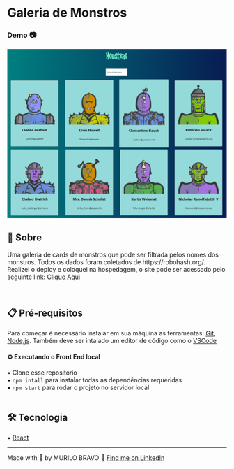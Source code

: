 # Galeria de Monstros

### Demo 📷
<img src='/src/images/rolodex-img.PNG' /><br/>

## 📖 Sobre 
<p>
  Uma galeria de cards de monstros que pode ser filtrada pelos nomes dos monstros. Todos os dados foram coletados de https://robohash.org/. <br/>
  Realizei o deploy e coloquei na hospedagem, o site pode ser acessado pelo seguinte link: <a href="https://monsters.volppe.com.br/">Clique Aqui</a>

</p><br/>

## 📋 Pré-requisitos 
<p>
  Para começar é necessário instalar em sua máquina as ferramentas: <a href="https://git-scm.com/">Git</a>, <a href="https://nodejs.org/">Node,js</a>. Também deve ser intalado um editor de código como o <a href="https://code.visualstudio.com/">
  VSCode</a>
</p>

#### ⚙️ Executando o Front End local
• Clone esse repositório <br/> 
• <code>npm intall</code> para instalar todas as dependências requeridas<br/>
• <code>npm start</code> para rodar o projeto no servidor local<br/><br/>

## 🛠️ Tecnologia

• <a href="https://pt-br.reactjs.org/" target="_blank">React</a><br/>

<hr>
Made with 💙 by MURILO BRAVO 👋 <a href="https://www.linkedin.com/in/murilo-bravo-223154248/" target="_blank">Find me on LinkedIn</a><br/>